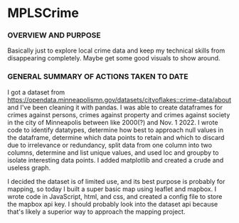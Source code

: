 # MPLSCrime

### OVERVIEW AND PURPOSE
Basically just to explore local crime data and keep my technical skills from disappearing completely. Maybe get some good visuals to show around.

### GENERAL SUMMARY OF ACTIONS TAKEN TO DATE
I got a dataset from https://opendata.minneapolismn.gov/datasets/cityoflakes::crime-data/about and I've been cleaning it with pandas. I was able to create dataframes for crimes against persons, crimes against property and crimes against society in the city of Minneapolis between like 2000(?) and Nov. 1 2022. I wrote code to identify datatypes, determine how best to approach null values in the dataframe, determine which data points to retain and which to discard due to irrelevance or redundancy, split data from one column into two columns, determine and list unique values, and used loc and groupby to isolate interesting data points. I added matplotlib and created a crude and useless graph.

I decided the dataset is of limited use, and its best purpose is probably for mapping, so today I built a super basic map using leaflet and mapbox. I wrote code in JavaScript, html, and css, and created a config file to store the mapbox api key. I should probably look into the dataset api because that's likely a superior way to approach the mapping project. 
